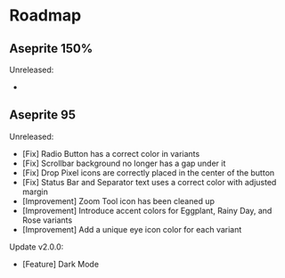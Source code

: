 # Roadmap

## Aseprite 150%

Unreleased:

- 

## Aseprite 95

Unreleased:

- [Fix] Radio Button has a correct color in variants
- [Fix] Scrollbar background no longer has a gap under it
- [Fix] Drop Pixel icons are correctly placed in the center of the button
- [Fix] Status Bar and Separator text uses a correct color with adjusted margin  
- [Improvement] Zoom Tool icon has been cleaned up
- [Improvement] Introduce accent colors for Eggplant, Rainy Day, and Rose variants
- [Improvement] Add a unique eye icon color for each variant

Update v2.0.0:

- [Feature] Dark Mode